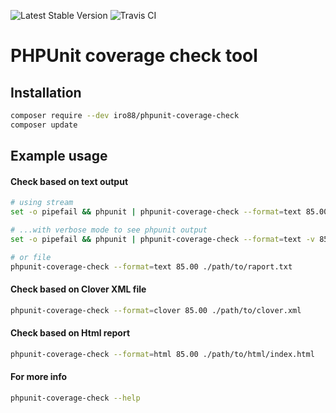 ![Latest Stable Version](https://poser.pugx.org/iro88/phpunit-coverage-check/v/stable)
![Travis CI](https://travis-ci.org/iro88/phpunit-coverage-check.svg?branch=master)

# PHPUnit coverage check tool #

## Installation ##

```bash
composer require --dev iro88/phpunit-coverage-check
composer update
```

## Example usage ##

#### Check based on text output ####
```bash
# using stream
set -o pipefail && phpunit | phpunit-coverage-check --format=text 85.00

# ...with verbose mode to see phpunit output
set -o pipefail && phpunit | phpunit-coverage-check --format=text -v 85.00

# or file
phpunit-coverage-check --format=text 85.00 ./path/to/raport.txt
```

#### Check based on Clover XML file ####
```bash
phpunit-coverage-check --format=clover 85.00 ./path/to/clover.xml
```

#### Check based on Html report ####
```bash
phpunit-coverage-check --format=html 85.00 ./path/to/html/index.html
```

#### For more info ####

```bash
phpunit-coverage-check --help
```